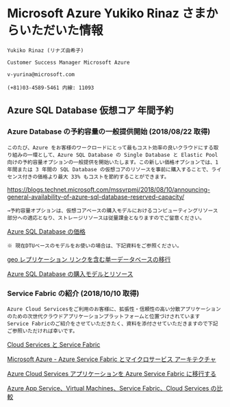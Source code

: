 # Microsoft Azure Yukiko Rinaz さまからいただいた情報

    Yukiko Rinaz (リナズ由希子)

    Customer Success Manager Microsoft Azure 

    v-yurina@microsoft.com

    (+81)03-4589-5461 内線: 11093

## Azure SQL Database 仮想コア 年間予約

### Azure Database の予約容量の一般提供開始 (2018/08/22 取得)

    このたび、Azure をお客様のワークロードにとって最もコスト効率の良いクラウドにする取り組みの一環として、Azure SQL Database の Single Database と Elastic Pool 向けの予約容量オプションの一般提供を開始いたします。この新しい価格オプションでは、1 年間または 3 年間の SQL Database の仮想コアのリソースを事前に購入することで、ライセンス付きの価格より最大 33% もコストを節約することができます。

https://blogs.technet.microsoft.com/mssvrpmj/2018/08/10/announcing-general-availability-of-azure-sql-database-reserved-capacity/

    →予約容量オプションは、仮想コアベースの購入モデルにおけるコンピューティングリソース部分への適応となり、ストレージリソースは従量課金となりますのでご留意ください。

[Azure SQL Database の価格](https://azure.microsoft.com/ja-jp/pricing/details/sql-database/single/)

    ※ 現在DTUベースのモデルをお使いの場合は、下記資料をご参照ください。

[geo レプリケーション リンクを含む単一データベースの移行](https://docs.microsoft.com/ja-jp/azure/sql-database/sql-database-service-tiers-vcore#migration-of-single-databases-with-geo-replication-links)

[Azure SQL Database の購入モデルとリソース](https://docs.microsoft.com/ja-jp/azure/sql-database/sql-database-service-tiers)


### Service Fabric の紹介 (2018/10/10 取得)

    Azure Cloud Servicesをご利用のお客様に、拡張性・信頼性の高い分散アプリケーションのための次世代クラウドアプリケーションプラットフォームと位置づけされています Service Fabricのご紹介をさせていただきたく、資料を添付させていただきますので下記ご参照いただければ幸いです。

[Cloud Services と Service Fabric](https://docs.microsoft.com/ja-jp/azure/service-fabric/service-fabric-cloud-services-migration-differences)

[Microsoft Azure - Azure Service Fabric とマイクロサービス アーキテクチャ](https://msdn.microsoft.com/ja-jp/magazine/mt595752.aspx)

[Azure Cloud Services アプリケーションを Azure Service Fabric に移行する](https://docs.microsoft.com/ja-jp/azure/architecture/service-fabric/migrate-from-cloud-services)

[Azure App Service、Virtual Machines、Service Fabric、Cloud Services の比較](https://docs.microsoft.com/ja-jp/azure/app-service/choose-web-site-cloud-service-vm)
